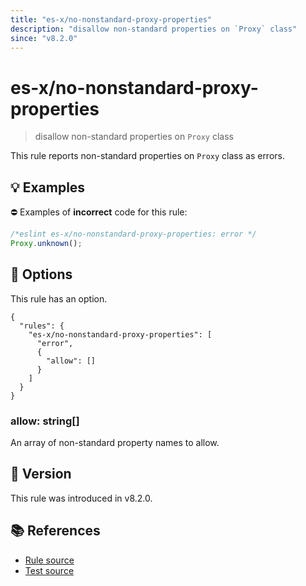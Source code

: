 ```yaml
---
title: "es-x/no-nonstandard-proxy-properties"
description: "disallow non-standard properties on `Proxy` class"
since: "v8.2.0"
---
```


# es-x/no-nonstandard-proxy-properties
> disallow non-standard properties on `Proxy` class

This rule reports non-standard properties on `Proxy` class as errors.

## 💡 Examples

⛔ Examples of **incorrect** code for this rule:

<eslint-playground type="bad">

```js
/*eslint es-x/no-nonstandard-proxy-properties: error */
Proxy.unknown();
```

</eslint-playground>

## 🔧 Options

This rule has an option.

```jsonc
{
  "rules": {
    "es-x/no-nonstandard-proxy-properties": [
      "error",
      {
        "allow": []
      }
    ]
  }
}
```

### allow: string[]

An array of non-standard property names to allow.

## 🚀 Version

This rule was introduced in v8.2.0.

## 📚 References

- [Rule source](https://github.com/eslint-community/eslint-plugin-es-x/blob/master/lib/rules/no-nonstandard-proxy-properties.js)
- [Test source](https://github.com/eslint-community/eslint-plugin-es-x/blob/master/tests/lib/rules/no-nonstandard-proxy-properties.js)
